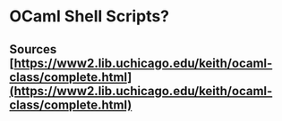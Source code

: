 # OCaml Shell Scripts? 

## Sources [https://www2.lib.uchicago.edu/keith/ocaml-class/complete.html](https://www2.lib.uchicago.edu/keith/ocaml-class/complete.html)

